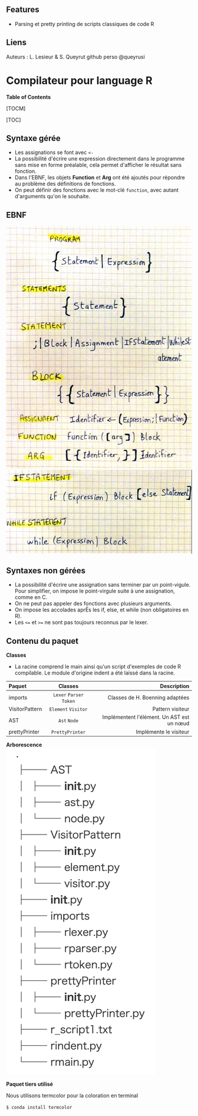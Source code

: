 Features
-------------
- Parsing et pretty printing de scripts classiques de code R


Liens
-------------
Auteurs : L. Lesieur & S. Queyrut
github perso @queyrusi

Compilateur pour language R
=============
**Table of Contents**

[TOCM]

[TOC]

Syntaxe gérée
-------------

- Les assignations se font avec `<-`
- La possibilité d'écrire une expression directement dans le programme sans
mise en forme préalable, cela permet d'afficher le résultat sans fonction.
- Dans l'EBNF, les objets __Function__ et __Arg__ ont été ajoutés pour répondre au problème
des définitions de fonctions.
- On peut définir des fonctions avec le mot-clé `function`, avec autant d'arguments
qu'on le souhaite.

EBNF
-------------
![ebnf1 image](https://github.com/queyrusi/Rcompil/blob/master/ebnf1.png)
![ebnf2 image](https://github.com/queyrusi/Rcompil/blob/master/ebnf2.png)

Syntaxes non gérées
-------------
- La possibilité d'écrire une assignation sans terminer par un point-vigule.
Pour simplifier, on impose le point-virgule suite à une assignation, comme en C.
- On ne peut pas appeler des fonctions avec plusieurs arguments.
- On impose les accolades aprËs les if, else, et while (non obligatoires en R).
- Les `<=` et `>=` ne sont pas toujours reconnus par le lexer.

Contenu du paquet
-------------
**Classes**
- La racine comprend le main ainsi qu'un script d'exemples de code R compilable. Le module d'origine indent a été laissé dans la racine.

| Paquet  | Classes  | Description |
| :------------ |:---------------:| -----:|
| imports      | `Lexer` `Parser` `Token`      |   Classes de H. Boenning adaptées |
| VisitorPattern      |`Element` `Visitor` | Pattern visiteur |
| AST | `Ast` `Node`      |   Implémentent l'élément. Un AST est un nœud |
| prettyPrinter | `PrettyPrinter`       |    Implémente le visiteur |

**Arborescence**
![arbo image](https://github.com/queyrusi/Rcompil/blob/master/arbo.png)

**Paquet tiers utilisé**

Nous utilisons termcolor pour la coloration en terminal

`$ conda install termcolor`
